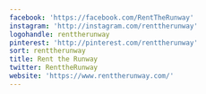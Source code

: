 ```yaml
---
facebook: 'https://facebook.com/RentTheRunway'
instagram: 'http://instagram.com/renttherunway'
logohandle: renttherunway
pinterest: 'http://pinterest.com/renttherunway'
sort: renttherunway
title: Rent the Runway
twitter: RenttheRunway
website: 'https://www.renttherunway.com/'
---
```

